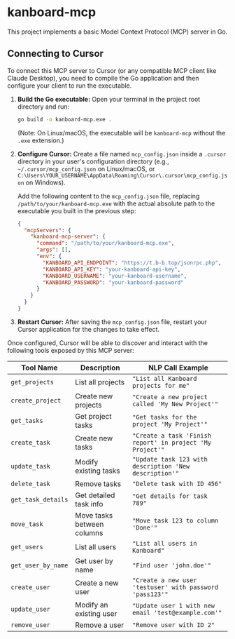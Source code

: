 # kanboard-mcp

This project implements a basic Model Context Protocol (MCP) server in Go.

## Connecting to Cursor

To connect this MCP server to Cursor (or any compatible MCP client like Claude Desktop), you need to compile the Go application and then configure your client to run the executable.

1.  **Build the Go executable:**
    Open your terminal in the project root directory and run:
    ```bash
    go build -o kanboard-mcp.exe .
    ```
    (Note: On Linux/macOS, the executable will be `kanboard-mcp` without the `.exe` extension.)

2.  **Configure Cursor:**
    Create a file named `mcp_config.json` inside a `.cursor` directory in your user's configuration directory (e.g., `~/.cursor/mcp_config.json` on Linux/macOS, or `C:\Users\YOUR_USERNAME\AppData\Roaming\Cursor\.cursor\mcp_config.json` on Windows).

    Add the following content to the `mcp_config.json` file, replacing `/path/to/your/kanboard-mcp.exe` with the actual absolute path to the executable you built in the previous step:

    ```json
    {
      "mcpServers": {
        "kanboard-mcp-server": {
          "command": "/path/to/your/kanboard-mcp.exe",
          "args": [],
          "env": {
            "KANBOARD_API_ENDPOINT": "https://t.b-b.top/jsonrpc.php",
            "KANBOARD_API_KEY": "your-kanboard-api-key",
            "KANBOARD_USERNAME": "your-kanboard-username",
            "KANBOARD_PASSWORD": "your-kanboard-password"
          }
        }
      }
    }
    ```

3.  **Restart Cursor:**
    After saving the `mcp_config.json` file, restart your Cursor application for the changes to take effect.

Once configured, Cursor will be able to discover and interact with the following tools exposed by this MCP server:

| Tool Name          | Description               | NLP Call Example                                   |
|--------------------|---------------------------|----------------------------------------------------|
| `get_projects`     | List all projects         | `"List all Kanboard projects for me"`              |
| `create_project`   | Create new projects       | `"Create a new project called 'My New Project'"`   |
| `get_tasks`        | Get project tasks         | `"Get tasks for the project 'My Project'"`         |
| `create_task`      | Create new tasks          | `"Create a task 'Finish report' in project 'My Project'"` |
| `update_task`      | Modify existing tasks     | `"Update task 123 with description 'New description'"` |
| `delete_task`      | Remove tasks              | `"Delete task with ID 456"`                        |
| `get_task_details` | Get detailed task info    | `"Get details for task 789"`                       |
| `move_task`        | Move tasks between columns| `"Move task 123 to column 'Done'"`                 |
| `get_users`        | List all users            | `"List all users in Kanboard"`                     |
| `get_user_by_name` | Get user by name          | `"Find user 'john.doe'"`                           |
| `create_user`      | Create a new user         | `"Create a new user 'testuser' with password 'pass123'"` |
| `update_user`      | Modify an existing user   | `"Update user 1 with new email 'test@example.com'"` |
| `remove_user`      | Remove a user             | `"Remove user with ID 2"`                          |

